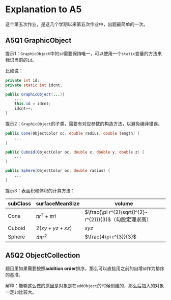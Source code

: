 # Explanation to A5

这个第五次作业，是这几个学期以来第五次作业中，出题最简单的一次。

## A5Q1 GraphicObject

提示1：`GraphicObject`中的`id`需要保持唯一，可以使用一个`static`变量的方法来标识当前的`id`。

比如说：

```java
private int id;
private static int idcnt;

public GraphicObject(...){
    ...
   	this.id = idcnt;
    idcnt++;
}
```

提示2：`GraphicObject`的子类，需要有对应参数的构造方法，以避免编译错误。

```java
public Cone(ObjectColor oc, double radius, double length) {
    ...
}

public Cuboid(ObjectColor oc, double x, double y, double z) {
   	...
}

public Sphere(ObjectColor oc, double radius) {
   	...
}
```

提示3：表面积和体积的计算方法：

| subClass | surfaceMeanSize      | volume                                                  |
| -------- | -------------------- | ------------------------------------------------------- |
| Cone     | $\pi r^{2}+ \pi r l$ | $\frac{\pi r^{2}\sqrt{l^{2}-r^{2}}}{3}$（勾股定理求高） |
| Cuboid   | $2(xy+yz+xz)$        | $xyz$                                                   |
| Sphere   | $4 \pi r^{2}$        | $\frac{4\pi r^{3}}{3}$                                  |



## A5Q2 ObjectCollection

题目里如果需要按照**addition order**排序，那么可以直接用之前的自增id作为排序的基准。

解释：能够这么做的原因是对象是在`addObject`的时候创建的，那么后加入的对象一定`id`比较大。